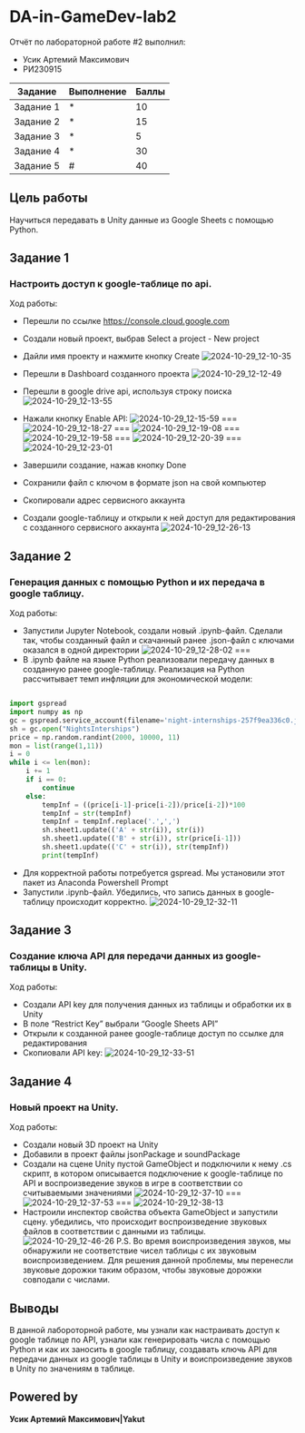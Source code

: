 # DA-in-GameDev-lab2
Отчёт по лабораторной работе #2 выполнил:
- Усик Артемий Максимович
-  РИ230915

| Задание|Выполнение|Баллы|
| ------ | --------| ---- |
|Задание 1| * | 10 |
|Задание 2| * | 15 |
|Задание 3| * | 5  |
|Задание 4| * | 30 |
|Задание 5| # | 40 |


## Цель работы 
Научиться передавать в Unity данные из Google Sheets с помощью Python.

## Задание 1
### Настроить доступ к google-таблице по api.
Ход работы:
- Перешли по ссылке https://console.cloud.google.com
- Создали новый проект, выбрав Select a project - New project
- Дайли имя проекту и нажмите кнопку Create
![2024-10-29_12-10-35](https://github.com/user-attachments/assets/1aaa3b6d-8098-41e1-a71f-38fefa828f3c)
- Перешли в Dashboard созданного проекта
![2024-10-29_12-12-49](https://github.com/user-attachments/assets/1084d743-b95f-48fc-9168-8809099067dc)
- Перешли в google drive api, используя строку поиска
![2024-10-29_12-13-55](https://github.com/user-attachments/assets/9fa9c31d-306a-4630-84dc-c66ed51acd9a)
- Нажали кнопку Enable API:
![2024-10-29_12-15-59](https://github.com/user-attachments/assets/94a22d7d-76c0-411f-83e1-f84572d20f67)
===
![2024-10-29_12-18-27](https://github.com/user-attachments/assets/098ddee4-8fe3-459e-94fe-7cf63963d21c)
===
![2024-10-29_12-19-08](https://github.com/user-attachments/assets/8b3089e7-e2f8-4125-854e-b96f362fe1ac)
===
![2024-10-29_12-19-58](https://github.com/user-attachments/assets/83e521f0-4a49-49b5-8bc0-c7a32ddd0d98)
===
![2024-10-29_12-20-39](https://github.com/user-attachments/assets/b42eac3f-a620-45b7-9f96-ff855b17fefb)
===
![2024-10-29_12-23-01](https://github.com/user-attachments/assets/c96fec6e-6a10-4525-b12b-2df692c39248)

- Завершили создание, нажав кнопку Done
- Сохранили файл с ключом в формате json на свой компьютер
- Скопировали адрес сервисного аккаунта
- Создали google-таблицу и открыли к ней доступ для редактирования с созданного сервисного аккаунта
![2024-10-29_12-26-13](https://github.com/user-attachments/assets/548ca29d-980a-4047-b143-88595b8fade5)

  
## Задание 2
### Генерация данных с помощью Python и их передача в google таблицу.
Ход работы:
- Запустили Jupyter Notebook, создали новый .ipynb-файл. Сделали так, чтобы созданный файл и скачанный ранее .json-файл с ключами оказался в одной директории
![2024-10-29_12-28-02](https://github.com/user-attachments/assets/169966a4-ee08-42e1-b3d2-83d841b3d406)
===
- В .ipynb файле на языке Python реализовали передачу данных в созданную ранее google-таблицу. Реализация на Python рассчитывает темп инфляции для экономической модели:

```py

import gspread
import numpy as np
gc = gspread.service_account(filename='night-internships-257f9ea336c0.json')
sh = gc.open("NightsInterships")
price = np.random.randint(2000, 10000, 11)
mon = list(range(1,11))
i = 0
while i <= len(mon):
    i += 1
    if i == 0:
        continue
    else:
        tempInf = ((price[i-1]-price[i-2])/price[i-2])*100
        tempInf = str(tempInf)
        tempInf = tempInf.replace('.',',')
        sh.sheet1.update(('A' + str(i)), str(i))
        sh.sheet1.update(('B' + str(i)), str(price[i-1]))
        sh.sheet1.update(('C' + str(i)), str(tempInf))
        print(tempInf)

```
- Для корректной работы потребуется gspread. Мы установили этот пакет из Anaconda Powershell Prompt
- Запустили .ipynb-файл. Убедились, что запись данных в google-таблицу происходит корректно.
![2024-10-29_12-32-11](https://github.com/user-attachments/assets/454210f5-4267-46f7-a000-f74369010a0e)


## Задание 3
###  Создание ключа API для передачи данных из google-таблицы в Unity.
Ход работы:
- Создали API key для получения данных из таблицы и обработки их в Unity
- В поле “Restrict Key” выбрали “Google Sheets API”
- Открыли к созданной ранее google-таблице доступ по ссылке для редактирования
- Скопиовали API key:
![2024-10-29_12-33-51](https://github.com/user-attachments/assets/b25f520f-f602-4de7-a9ac-077164fec178)


## Задание 4
###  Новый проект на Unity.
Ход работы:
- Создали новый 3D проект на Unity
- Добавили в проект файлы jsonPackage и soundPackage
- Создали на сцене Unity пустой GameObject и подключили к нему .cs скрипт, в котором описывается подключение к google-таблице по API и воспроизведение звуков в игре в соответствии со считываемыми значениями
![2024-10-29_12-37-10](https://github.com/user-attachments/assets/ad767147-0910-43f7-a861-d3f4c52daa6e)
===
![2024-10-29_12-37-53](https://github.com/user-attachments/assets/e9da3a69-0063-4ce2-b969-b15a06ca0443)
===
![2024-10-29_12-38-13](https://github.com/user-attachments/assets/92612ee2-3d8a-4008-b823-5f63f86819cb)
- Настроили инспектор свойства объекта GameObject и запустили сцену. убедились, что происходит воспроизведение звуковых файлов в соответствии с данными из таблицы.
![2024-10-29_12-46-26](https://github.com/user-attachments/assets/ea67dd6c-916c-4500-bcc3-65f4c75f86c0)
P.S. Во время воиспроизведения звуков, мы обнаружили не соответствие чисел таблицы с их звуковым воиспроизведением. Для решения данной проблемы, мы перенесли звуковые дорожки таким образом, чтобы звуковые дорожки совподали с числами.

## Выводы
В данной лабороторной работе, мы узнали как настраивать доступ к google таблице по API, узнали как генерировать числа с помощью Python и как их заносить в google таблицу, создавать ключь API для передачи данных из google таблицы в Unity и воиспроизведение звуков в Unity по значениям в таблице.

## Powered by

**Усик Артемий Максимович|Yakut**
